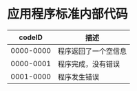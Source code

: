 ﻿# 应用程序标准内部代码  
| codeID | 描述 |
| --- | --- |
| 0000-0000 | 程序返回了一个空信息 |
| 0000-0001 | 程序完成，没有错误 |
| 0001-0000 | 程序发生错误 |
